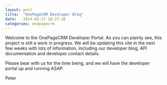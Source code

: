 ```yaml
---
layout: post
title:  "OnePageCRM Developer Blog"
date:   2014-02-17 18:37:16
categories: onepagecrm 
---
```


Welcome to the OnePageCRM Developer Portal. As you can plainly see, this project is still a work in progress.
We will be updating this site in the next few weeks with lots of information, including our developer blog, API documentation and developer contact details.

Please bear with us for the time being, and we will have the developer portal up and running ASAP.

Peter